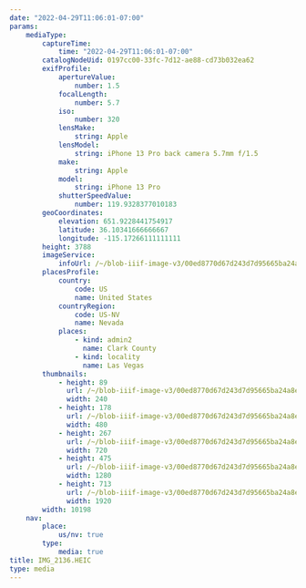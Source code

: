 ```yaml
---
date: "2022-04-29T11:06:01-07:00"
params:
    mediaType:
        captureTime:
            time: "2022-04-29T11:06:01-07:00"
        catalogNodeUid: 0197cc00-33fc-7d12-ae88-cd73b032ea62
        exifProfile:
            apertureValue:
                number: 1.5
            focalLength:
                number: 5.7
            iso:
                number: 320
            lensMake:
                string: Apple
            lensModel:
                string: iPhone 13 Pro back camera 5.7mm f/1.5
            make:
                string: Apple
            model:
                string: iPhone 13 Pro
            shutterSpeedValue:
                number: 119.9328377010183
        geoCoordinates:
            elevation: 651.9228441754917
            latitude: 36.10341666666667
            longitude: -115.17266111111111
        height: 3788
        imageService:
            infoUrl: /~/blob-iiif-image-v3/00ed8770d67d243d7d95665ba24a8ef7c61362b26a20f2d1286feb2b5d779de7/info.json
        placesProfile:
            country:
                code: US
                name: United States
            countryRegion:
                code: US-NV
                name: Nevada
            places:
                - kind: admin2
                  name: Clark County
                - kind: locality
                  name: Las Vegas
        thumbnails:
            - height: 89
              url: /~/blob-iiif-image-v3/00ed8770d67d243d7d95665ba24a8ef7c61362b26a20f2d1286feb2b5d779de7/full/240%2C89/0/default.jpg
              width: 240
            - height: 178
              url: /~/blob-iiif-image-v3/00ed8770d67d243d7d95665ba24a8ef7c61362b26a20f2d1286feb2b5d779de7/full/480%2C178/0/default.jpg
              width: 480
            - height: 267
              url: /~/blob-iiif-image-v3/00ed8770d67d243d7d95665ba24a8ef7c61362b26a20f2d1286feb2b5d779de7/full/720%2C267/0/default.jpg
              width: 720
            - height: 475
              url: /~/blob-iiif-image-v3/00ed8770d67d243d7d95665ba24a8ef7c61362b26a20f2d1286feb2b5d779de7/full/1280%2C475/0/default.jpg
              width: 1280
            - height: 713
              url: /~/blob-iiif-image-v3/00ed8770d67d243d7d95665ba24a8ef7c61362b26a20f2d1286feb2b5d779de7/full/1920%2C713/0/default.jpg
              width: 1920
        width: 10198
    nav:
        place:
            us/nv: true
        type:
            media: true
title: IMG_2136.HEIC
type: media
---
```

